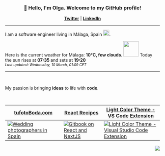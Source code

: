 <h3 align="center">👋 Hello, I'm Olga. Welcome to my GitHub profile! </h3>
<p align="center">
  <strong><a href="https://twitter.com/olgafandreiko">Twitter</a></strong> |
  <strong><a href="https://www.linkedin.com/in/olga-f/">LinkedIn</a></strong>
</p>

---

I am a software engineer living in Málaga, Spain <img src="https://image.flaticon.com/icons/svg/206/206724.svg" width="20"/>.


Here is the current weather for Málaga:
<b> 10°C, 
 few clouds.
</b> <img width="50" src=https:&#x2F;&#x2F;openweathermap.org&#x2F;img&#x2F;wn&#x2F;02n.png></img> Today the sun rises at
 <b>07:35</b> 
and sets at <b>19:20</b>
<br/>
<small><i>Last updated: Wednesday, 10 March, 01:09 CET </i></small>
<br/>

---
<br/>
<p> My passion is bringing <strong>ideas</strong> to life with <strong>code</strong>. </p>
<br/>

<div align="center">
      <table border="0" cellspacing="0" cellpadding="0">
    <thead>
      <tr>
        <th>
          <strong align="center"><a target=“_blank” href="https://tufotoboda.com">tufotoBoda.com</a></strong>
        </th>
          <th>
          <strong align="center"><a target=“_blank” href="https://olga-f.gitbook.io/react/">React Recipes</a></strong>
        </th>
        <th>
          <strong align="center"><a target=“_blank” href="https://marketplace.visualstudio.com/items?itemName=olga-f.light-color-theme">Light Color Theme - VS Code Extension</a></strong>
        </th>
      </tr>
    </thead>
    <tbody>
      <tr>
        <td>
           <a target=“_blank” href="https://tufotoboda.com">
            <img
              alt="Wedding photographers in Spain"
              src="https://tufotoboda.com/imagenes/site/og.jpg"
            />
          </a>
        </td>
                <td>
          <a target=“_blank” href="https://olga-f.gitbook.io/react/">
            <img
              alt="Gitbook on React and NextJS"
              src="https://raw.github.com/olga-f/olga-f/master/img/react.gif"
            />
          </a>
        </td>
        <td>
          <a target=“_blank” href="https://marketplace.visualstudio.com/items?itemName=olga-f.light-color-theme">
            <img
              alt="Light Color Theme - Visual Studio Code Extension"
              src="https://raw.github.com/olga-f/olga-f/master/img/vscode.png"
            />
          </a>
        </td>
      </tr>
    </tbody>
  </table>
<div>


<p align="right">
<img src="https://komarev.com/ghpvc/?username=olga-f&color=38A3A5">
</p>

